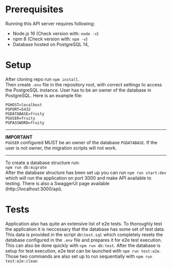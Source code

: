 # Prerequisites

Running this API server requires following:

- Node.js 16 (Check version with: `node -v`)
- npm 8 (Check version with: `npm -v`)
- Database hosted on PostgreSQL 14,

# Setup

After cloning repo run `npm install`. \
Then create `.env` file in the repository root, with correct settings to access the PostgreSQL instance. User has to be an owner of the database in PostgreSQL. Here is an example file:

```env
PGHOST=localhost
PGPORT=5432
PGDATABASE=fruity
PGUSER=fruity
PGPASSWORD=fruity
```

---

**IMPORTANT** \
`PGUSER` configured MUST be an owner of the database `PGDATABASE`. If the user is not owner, the migration scripts will not work.

---

To create a database structure run: \
`npm run db:migrate` \
After the database structure has been set up you can run `npm run start:dev` which will run the application on port 3000 and make API available to testing. There is also a SwaggerUI page available (http://localhost:3000/api).

# Tests

Application also has quite an extensive list of e2e tests. To thoroughly test the application it is neccessary that the database has some set of test data. This data is provided in the script `db\test.sql` which completely resets the database configured in the `.env` file and prepares it for e2e test execution. This can also be done quickly with `npm run db:test`. After the database is setup for test execution, e2e test can be launched with `npm run test:e2e`. Those two commands are also set up to run sequentially with `npm run test:e2e:clean`
